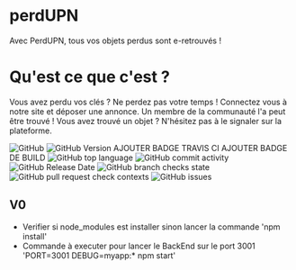 # perdUPN
Avec PerdUPN, tous vos objets perdus sont e-retrouvés !

# Qu'est ce que c'est ? 
Vous avez perdu vos clés ? Ne perdez pas votre temps ! Connectez vous à notre site et déposer une annonce. Un membre de la communauté l'a peut être trouvé ! 
Vous avez trouvé un objet ? N'hésitez pas à le signaler sur la plateforme. 

<img alt="GitHub" src="https://img.shields.io/github/license/raphaelmeissonnier/perdUPN_back_end">
<img alt="GitHub Version" src="https://img.shields.io/github/package-json/v/raphaelmeissonnier/perdUPN_back_end">
AJOUTER BADGE TRAVIS CI 
AJOUTER BADGE DE BUILD 
<img alt="GitHub top language" src="https://img.shields.io/github/languages/top/raphaelmeissonnier/perdUPN_back_end"> 
<img alt="GitHub commit activity" src="https://img.shields.io/github/commit-activity/w/raphaelmeissonnier/perdUPN_back_end"> 
<img alt="GitHub Release Date" src="https://img.shields.io/github/release-date/raphaelmeissonnier/perdUPN_back_end"> 
<img alt="GitHub branch checks state" src="https://img.shields.io/github/checks-status/raphaelmeissonnier/perdUPN_back_end/main"> 
<img alt="GitHub pull request check contexts" src="https://img.shields.io/github/status/contexts/pulls/raphaelmeissonnier/perdUPN_back_end/3"> 
<img alt="GitHub issues" src="https://img.shields.io/github/issues/raphaelmeissonnier/perdUPN_back_end">


## V0
* Verifier si node_modules est installer sinon lancer la commande 'npm install'
* Commande à executer pour lancer le BackEnd sur le port 3001 'PORT=3001 DEBUG=myapp:* npm start'
